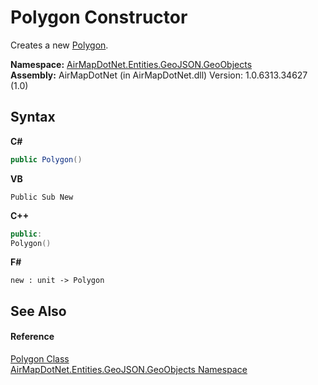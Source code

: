 # Polygon Constructor 
 

Creates a new <a href="T_AirMapDotNet_Entities_GeoJSON_GeoObjects_Polygon">Polygon</a>.

**Namespace:**&nbsp;<a href="N_AirMapDotNet_Entities_GeoJSON_GeoObjects">AirMapDotNet.Entities.GeoJSON.GeoObjects</a><br />**Assembly:**&nbsp;AirMapDotNet (in AirMapDotNet.dll) Version: 1.0.6313.34627 (1.0)

## Syntax

**C#**<br />
``` C#
public Polygon()
```

**VB**<br />
``` VB
Public Sub New
```

**C++**<br />
``` C++
public:
Polygon()
```

**F#**<br />
``` F#
new : unit -> Polygon
```


## See Also


#### Reference
<a href="T_AirMapDotNet_Entities_GeoJSON_GeoObjects_Polygon">Polygon Class</a><br /><a href="N_AirMapDotNet_Entities_GeoJSON_GeoObjects">AirMapDotNet.Entities.GeoJSON.GeoObjects Namespace</a><br />